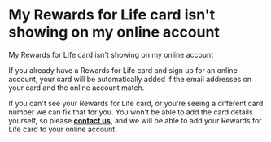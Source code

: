 # My Rewards for Life card isn't showing on my online account

My Rewards for Life card isn't showing on my online account

If you already have a Rewards for Life card and sign up for an online account, your card will be automatically added if the email addresses on your card and the online account match.

If you can't see your Rewards for Life card, or you're seeing a different card number we can fix that for you. You won't be able to add the card details yourself, so please [**contact us**](https://help.hollandandbarrett.com/hc/en-gb/articles/20011957983378-Contact-us)**,** and we will be able to add your Rewards for Life card to your online account.
